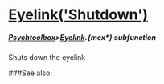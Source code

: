 # [Eyelink('Shutdown')](Eyelink-Shutdown) 
##### [Psychtoolbox](Psychtoolbox)>[Eyelink](Eyelink).{mex*} subfunction


Shuts down the eyelink  


###See also:

